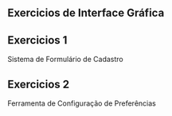 ## Exercicios de Interface Gráfica



## Exercicios 1
Sistema de Formulário de Cadastro

## Exercicios 2
Ferramenta de Configuração de Preferências



